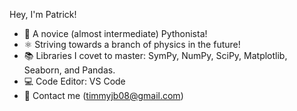 Hey, I'm Patrick!

- 🌱 A novice (almost intermediate) Pythonista!
- ⚛️ Striving towards a branch of physics in the future!
- 📚 Libraries I covet to master: SymPy, NumPy, SciPy, Matplotlib, Seaborn, and Pandas.
- 💻 Code Editor: VS Code
- 📧 Contact me (timmyjb08@gmail.com)
